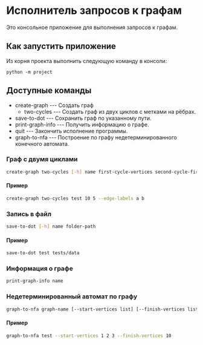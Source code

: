 # Исполнитель запросов к графам
Это консольное приложение для выполнения запросов к графам.

## Как запустить приложение
Из корня проекта выполнить следующую команду в консоли:

```python -m project```

## Доступные команды
* create-graph --- Создать граф
    * two-cycles --- Создать граф из двух циклов с метками на рёбрах.
* save-to-dot --- Сохранить граф по указанному пути.
* print-graph-info --- Получить информацию о графе.
* quit --- Закончить исполнение программы.
* graph-to-nfa --- Построение по графу недетерминированного конечного автомата.

### Граф с двумя циклами
```bash
create-graph two-cycles [-h] name first-cycle-vertices second-cycle-first_cycle_vertices [--edge-labels L1 L2]
```
#### Пример
```bash
create-graph two-cycles test 10 5 --edge-labels a b
```

### Запись в файл
```bash
save-to-dot [-h] name folder-path
```

#### Пример
```bash
save-to-dot test tests/data
```

### Информация о графе
```bash
print-graph-info name
```

### Недетерминированный автомат по графу
```bash
graph-to-nfa graph-name [--start-vertices list] [--finish-vertices list]
```
#### Пример
```bash
graph-to-nfa test --start-vertices 1 2 3 --finish-vertices 10
```
